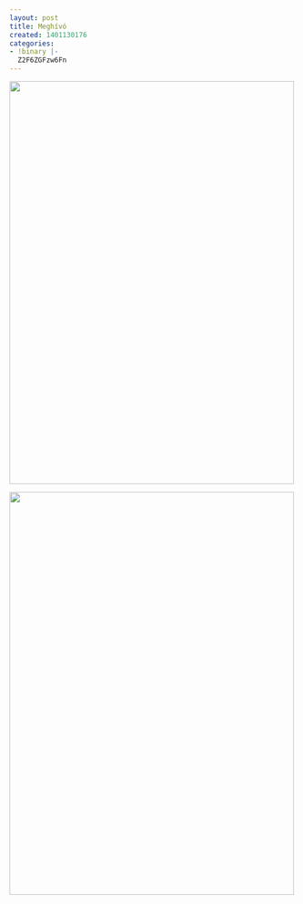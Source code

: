 ```yaml
---
layout: post
title: Meghívó
created: 1401130176
categories:
- !binary |-
  Z2F6ZGFzw6Fn
---
```

<p><img src="/sites/goldconsulting.eu/files/img/megh%C3%ADv%C3%B3%202014.05.29.-page-001.jpg" width="500" height="708"></p><p><img src="/sites/goldconsulting.eu/files/img/megh%C3%ADv%C3%B3%202014.05.29.-page-002.jpg" width="500" height="708"></p>
